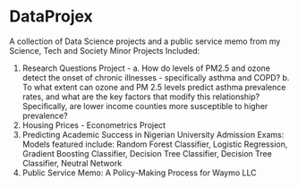 # DataProjex
A collection of Data Science projects and a public service memo from my Science, Tech and Society Minor 
Projects Included: 
1) Research Questions Project - a. How do levels of PM2.5 and ozone detect the onset of chronic illnesses - specifically asthma and COPD? b. To what extent can ozone and PM 2.5 levels predict asthma prevalence rates, and what are the key factors that modify this relationship? Specifically, are lower income counties more susceptible to higher prevalence?
2) Housing Prices - Econometrics Project
3) Predicting Academic Success in Nigerian University Admission Exams: Models featured include: Random Forest Classifier, Logistic Regression, Gradient Boosting Classifier, Decision Tree Classifier, Decision Tree Classifier, Neutral Network
4) Public Service Memo: A Policy-Making Process for Waymo LLC 

